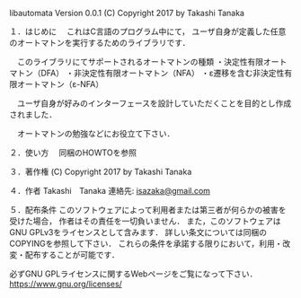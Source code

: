 libautomata Version 0.0.1 
(C) Copyright 2017 by Takashi Tanaka

１．はじめに
　これはC言語のプログラム中にて，
ユーザ自身が定義した任意のオートマトンを実行するためのライブラリです．

　このライブラリにてサポートされるオートマトンの種類
	・決定性有限オートマトン（DFA）
	・非決定性有限オートマトン（NFA）
	・ε遷移を含む非決定性有限オートマトン（ε-NFA）

　ユーザ自身が好みのインターフェースを設計していただくことを目的とし作成されました．

　オートマトンの勉強などにお役立て下さい．

２．使い方
　同梱のHOWTOを参照

３．著作権
	(C) Copyright 2017 by Takashi Tanaka

４．作者
	Takashi　Tanaka
	連絡先: <isazaka@gmail.com>

５．配布条件
このソフトウェアによって利用者または第三者が何らかの被害を受けた場合，
作者はその責任を一切負いません．
また，このソフトウェアはGNU GPLv3をライセンスとして含みます．
詳しい条文については同梱のCOPYINGを参照して下さい．
これらの条件を承諾する限りにおいて，利用・改変・配布することが可能です．

必ずGNU GPLライセンスに関するWebページをご覧になって下さい．
<https://www.gnu.org/licenses/>
